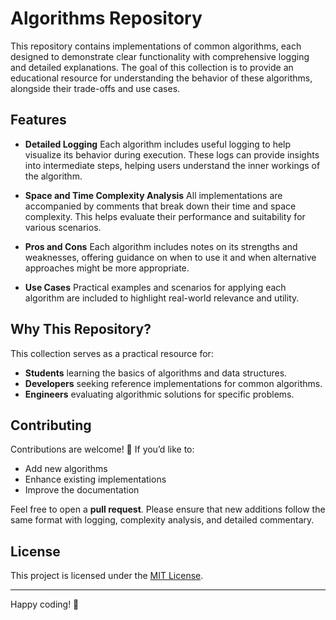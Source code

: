 # Algorithms Repository

This repository contains implementations of common algorithms, each designed to demonstrate clear functionality with comprehensive logging and detailed explanations. The goal of this collection is to provide an educational resource for understanding the behavior of these algorithms, alongside their trade-offs and use cases.

## Features

- **Detailed Logging**
  Each algorithm includes useful logging to help visualize its behavior during execution. These logs can provide insights into intermediate steps, helping users understand the inner workings of the algorithm.

- **Space and Time Complexity Analysis**
  All implementations are accompanied by comments that break down their time and space complexity. This helps evaluate their performance and suitability for various scenarios.

- **Pros and Cons**
  Each algorithm includes notes on its strengths and weaknesses, offering guidance on when to use it and when alternative approaches might be more appropriate.

- **Use Cases**
  Practical examples and scenarios for applying each algorithm are included to highlight real-world relevance and utility.

## Why This Repository?

This collection serves as a practical resource for:
- **Students** learning the basics of algorithms and data structures.
- **Developers** seeking reference implementations for common algorithms.
- **Engineers** evaluating algorithmic solutions for specific problems.

## Contributing

Contributions are welcome! 🎉 If you’d like to:
- Add new algorithms
- Enhance existing implementations
- Improve the documentation

Feel free to open a **pull request**. Please ensure that new additions follow the same format with logging, complexity analysis, and detailed commentary.

## License

This project is licensed under the [MIT License](LICENSE).

---

Happy coding! 🚀
